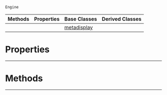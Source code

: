  `Engine`

|Methods|Properties|Base Classes|Derived Classes|
|---|---|---|---|
| | |[metadisplay](https://github.com/dragonCASTjosh/PlasmaDocs/blob/master/code_reference/class_reference/metadisplay.markdown)| |


 #  Properties


---  
 #  Methods


---  
 

 